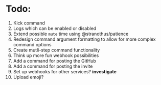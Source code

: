 # Todo:

1. Kick command
2. Logs which can be enabled or disabled
3. Extend possible `mute` time using @stranothus/patience
4. Redesign command argument formatting to allow for more complex command options
5. Create mutli-step command functionality
6. Think up more fun webhook possibilities
7. Add a command for posting the GitHub
8. Add a command for posting the invite
9. Set up webhooks for other services? __investigate__
10. Upload emoji?